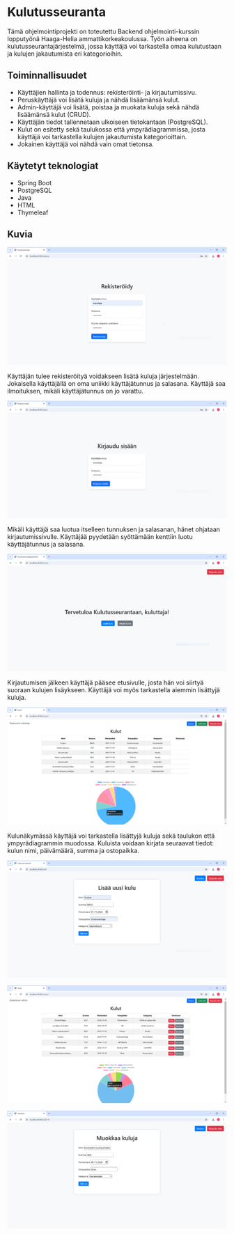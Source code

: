# Kulutusseuranta

Tämä ohjelmointiprojekti on toteutettu Backend ohjelmointi-kurssin lopputyönä Haaga-Helia ammattikorkeakoulussa. Työn aiheena on kulutusseurantajärjestelmä, jossa käyttäjä
voi tarkastella omaa kulutustaan ja kulujen jakautumista eri kategorioihin.

## Toiminnallisuudet
- Käyttäjien hallinta ja todennus: rekisteröinti- ja kirjautumissivu.
- Peruskäyttäjä voi lisätä kuluja ja nähdä lisäämänsä kulut.
- Admin-käyttäjä voi lisätä, poistaa ja muokata kuluja sekä nähdä lisäämänsä kulut (CRUD).
- Käyttäjän tiedot tallennetaan ulkoiseen tietokantaan (PostgreSQL).
- Kulut on esitetty sekä taulukossa että ympyrädiagrammissa, josta käyttäjä voi tarkastella kulujen
  jakautumista kategorioittain.
- Jokainen käyttäjä voi nähdä vain omat tietonsa.

## Käytetyt teknologiat
- Spring Boot
- PostgreSQL
- Java
- HTML
- Thymeleaf

## Kuvia

![Rekisteröidy](images/rekisteroidy.PNG)
<p></p>
Käyttäjän tulee rekisteröityä voidakseen lisätä kuluja järjestelmään. Jokaisella käyttäjällä on oma uniikki käyttäjätunnus ja salasana. Käyttäjä saa
ilmoituksen, mikäli käyttäjätunnus on jo varattu.
<p></p>

![Rekisteröidy](images/kirjaudu.PNG)
<p></p>
Mikäli käyttäjä saa luotua itselleen tunnuksen ja salasanan, hänet ohjataan kirjautumissivulle. Käyttäjää pyydetään syöttämään kenttiin luotu käyttäjätunnus ja salasana.
<p></p>


![Rekisteröidy](images/home.PNG)
<p></p>
Kirjautumisen jälkeen käyttäjä pääsee etusivulle, josta hän voi siirtyä suoraan kulujen lisäykseen. Käyttäjä voi myös tarkastella aiemmin lisättyjä kuluja.
<p></p>


![Rekisteröidy](images/kuluttajakulut.PNG)
<p></p>
Kulunäkymässä käyttäjä voi tarkastella lisättyjä kuluja sekä taulukon että ympyrädiagrammin muodossa. Kuluista voidaan kirjata seuraavat tiedot: kulun nimi, päivämäärä,
summa ja ostopaikka.
<p></p>


![Rekisteröidy](images/lisätään.PNG)
<p></p>
<p></p>


![Rekisteröidy](images/admininkulut.PNG)
<p></p>
<p></p>


![Rekisteröidy](images/muokkaa.PNG)
<p></p>
<p></p>






